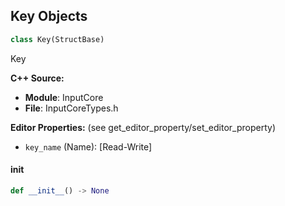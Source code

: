 ## Key Objects

```python
class Key(StructBase)
```

Key

**C++ Source:**

- **Module**: InputCore
- **File**: InputCoreTypes.h

**Editor Properties:** (see get_editor_property/set_editor_property)

- ``key_name`` (Name):  [Read-Write]

<a id="unreal.Key.__init__"></a>

#### __init__

```python
def __init__() -> None
```

<a id="unreal.HitResult"></a>